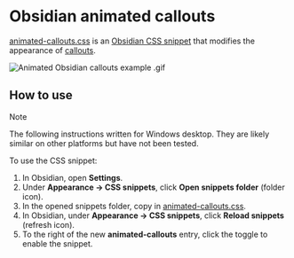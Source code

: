 # Obsidian animated callouts

[animated-callouts.css](animated-callouts.css) is an [Obsidian CSS snippet](https://help.obsidian.md/Extending+Obsidian/CSS+snippets) that modifies the appearance of [callouts](https://help.obsidian.md/Editing+and+formatting/Callouts).

![Animated Obsidian callouts example .gif](animated-obsidian-callouts-example.gif)

## How to use

> [!note]
> The following instructions written for Windows desktop. They are likely similar on other platforms but have not been tested.

To use the CSS snippet:

1. In Obsidian, open **Settings**.
2. Under **Appearance → CSS snippets**, click **Open snippets folder** (folder icon).
3. In the opened snippets folder, copy in [animated-callouts.css](animated-callouts.css).
4. In Obsidian, under **Appearance → CSS snippets**, click **Reload snippets** (refresh icon).
5. To the right of the new **animated-callouts** entry, click the toggle to enable the snippet.
